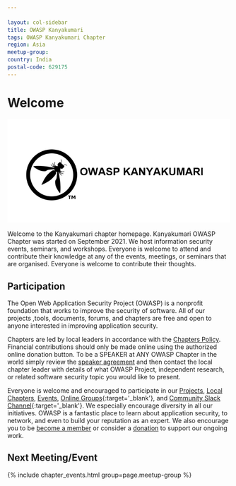 ```yaml
---

layout: col-sidebar
title: OWASP Kanyakumari
tags: OWASP Kanyakumari Chapter
region: Asia
meetup-group:
country: India
postal-code: 629175
---
```


# Welcome
<img src="assets/images/owasp-kanyakumari.PNG" alt="owasp-kanyakumari.PNG"/>


Welcome to the Kanyakumari chapter homepage. Kanyakumari OWASP Chapter was started on September 2021. We host information security events, seminars, and workshops.
Everyone is welcome to attend and contribute their knowledge at any of the events, meetings, or seminars that are organised. Everyone is welcome to contribute their thoughts.

## Participation
The Open Web Application Security Project (OWASP) is a nonprofit foundation that works to improve the security of software. All of our projects ,tools, documents, forums, and chapters are free and open to anyone interested in improving application security. 

Chapters are led by local leaders in accordance with the [Chapters Policy](/www-policy/operational/chapters). Financial contributions should only be made online using the authorized online donation button. To be a SPEAKER at ANY OWASP Chapter in the world simply review the [speaker agreement](/www-policy/legal/speaker-agreement) and then contact the local chapter leader with details of what OWASP Project, independent research, or related software security topic you would like to present.

Everyone is welcome and encouraged to participate in our [Projects](/projects/), [Local Chapters](/chapters/), [Events](/events/), [Online Groups](https://groups.google.com/a/owasp.com/){:target='_blank'}, and [Community Slack Channel](https://owasp.slack.com/){:target='_blank'}. We especially encourage diversity in all our initiatives. OWASP is a fantastic place to learn about application security, to network, and even to build your reputation as an expert. We also encourage you to be [become a member](/membership/) or consider a [donation](/donate/) to support our ongoing work.

Next Meeting/Event <!-- You should keep this section as it will populate your meetup events -->
---------------------
{% include chapter_events.html group=page.meetup-group %}


